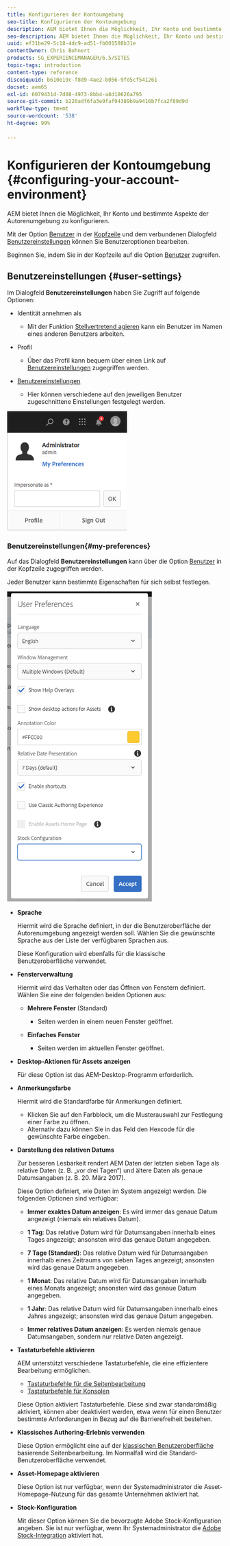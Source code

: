 ```yaml
---
title: Konfigurieren der Kontoumgebung
seo-title: Konfigurieren der Kontoumgebung
description: AEM bietet Ihnen die Möglichkeit, Ihr Konto und bestimmte Aspekte der Autorenumgebung zu konfigurieren
seo-description: AEM bietet Ihnen die Möglichkeit, Ihr Konto und bestimmte Aspekte der Autorenumgebung zu konfigurieren
uuid: ef31be29-5c18-4dc9-ad51-fb001588b31e
contentOwner: Chris Bohnert
products: SG_EXPERIENCEMANAGER/6.5/SITES
topic-tags: introduction
content-type: reference
discoiquuid: b610e19c-f8d9-4ae2-b056-9fd5cf541261
docset: aem65
exl-id: 6079431d-7d08-4973-8bb4-a8d10626a795
source-git-commit: b220adf6fa3e9faf94389b9a9416b7fca2f89d9d
workflow-type: tm+mt
source-wordcount: '538'
ht-degree: 99%

---
```


# Konfigurieren der Kontoumgebung {#configuring-your-account-environment}

AEM bietet Ihnen die Möglichkeit, Ihr Konto und bestimmte Aspekte der Autorenumgebung zu konfigurieren.

Mit der Option [Benutzer](/help/sites-authoring/user-properties.md#user-settings) in der [Kopfzeile](/help/sites-authoring/basic-handling.md#the-header) und dem verbundenen Dialogfeld [Benutzereinstellungen](#userpreferences) können Sie Benutzeroptionen bearbeiten.

Beginnen Sie, indem Sie in der Kopfzeile auf die Option [Benutzer](/help/sites-authoring/user-properties.md#user-settings) zugreifen.

## Benutzereinstellungen {#user-settings}

Im Dialogfeld **Benutzereinstellungen** haben Sie Zugriff auf folgende Optionen:

* Identität annehmen als

   * Mit der Funktion [Stellvertretend agieren](/help/sites-administering/security.md#impersonating-another-user) kann ein Benutzer im Namen eines anderen Benutzers arbeiten.

* Profil

   * Über das Profil kann bequem über einen Link auf [Benutzereinstellungen](/help/sites-administering/security.md) zugegriffen werden.

* [Benutzereinstellungen](/help/sites-authoring/user-properties.md#my-preferences)

   * Hier können verschiedene auf den jeweiligen Benutzer zugeschnittene Einstellungen festgelegt werden.

![screen_shot_2018-03-20at103808](assets/screen_shot_2018-03-20at103808.png)

### Benutzereinstellungen{#my-preferences}

Auf das Dialogfeld **Benutzereinstellungen** kann über die Option [Benutzer](/help/sites-authoring/user-properties.md#user-settings) in der Kopfzeile zugegriffen werden.

Jeder Benutzer kann bestimmte Eigenschaften für sich selbst festlegen.

![screen-shot_2019-03-05at100322](assets/screen-shot_2019-03-05at100322.png)

* **Sprache**

   Hiermit wird die Sprache definiert, in der die Benutzeroberfläche der Autorenumgebung angezeigt werden soll. Wählen Sie die gewünschte Sprache aus der Liste der verfügbaren Sprachen aus.

   Diese Konfiguration wird ebenfalls für die klassische Benutzeroberfläche verwendet.

* **Fensterverwaltung**

   Hiermit wird das Verhalten oder das Öffnen von Fenstern definiert. Wählen Sie eine der folgenden beiden Optionen aus:

   * **Mehrere Fenster** (Standard)

      * Seiten werden in einem neuen Fenster geöffnet.
   * **Einfaches Fenster**

      * Seiten werden im aktuellen Fenster geöffnet.


* **Desktop-Aktionen für Assets anzeigen**

   Für diese Option ist das AEM-Desktop-Programm erforderlich.

* **Anmerkungsfarbe**

   Hiermit wird die Standardfarbe für Anmerkungen definiert.

   * Klicken Sie auf den Farbblock, um die Musterauswahl zur Festlegung einer Farbe zu öffnen.
   * Alternativ dazu können Sie in das Feld den Hexcode für die gewünschte Farbe eingeben.

* **Darstellung des relativen Datums**

   Zur besseren Lesbarkeit rendert AEM Daten der letzten sieben Tage als relative Daten (z. B. „vor drei Tagen“) und ältere Daten als genaue Datumsangaben (z. B. 20. März 2017).

   Diese Option definiert, wie Daten im System angezeigt werden. Die folgenden Optionen sind verfügbar:

   * **Immer exaktes Datum anzeigen**: Es wird immer das genaue Datum angezeigt (niemals ein relatives Datum).
   * **1 Tag**: Das relative Datum wird für Datumsangaben innerhalb eines Tages angezeigt; ansonsten wird das genaue Datum angegeben.

   * **7 Tage (Standard)**: Das relative Datum wird für Datumsangaben innerhalb eines Zeitraums von sieben Tages angezeigt; ansonsten wird das genaue Datum angegeben.

   * **1 Monat**: Das relative Datum wird für Datumsangaben innerhalb eines Monats angezeigt; ansonsten wird das genaue Datum angegeben.

   * **1 Jahr**: Das relative Datum wird für Datumsangaben innerhalb eines Jahres angezeigt; ansonsten wird das genaue Datum angegeben.

   * **Immer relatives Datum anzeigen**: Es werden niemals genaue Datumsangaben, sondern nur relative Daten angezeigt.

* **Tastaturbefehle aktivieren**

   AEM unterstützt verschiedene Tastaturbefehle, die eine effizientere Bearbeitung ermöglichen.

   * [Tastaturbefehle für die Seitenbearbeitung](/help/sites-authoring/page-authoring-keyboard-shortcuts.md)
   * [Tastaturbefehle für Konsolen](/help/sites-authoring/keyboard-shortcuts.md)

   Diese Option aktiviert Tastaturbefehle. Diese sind zwar standardmäßig aktiviert, können aber deaktiviert werden, etwa wenn für einen Benutzer bestimmte Anforderungen in Bezug auf die Barrierefreiheit bestehen.

* **Klassisches Authoring-Erlebnis verwenden**

   Diese Option ermöglicht eine auf der [klassischen Benutzeroberfläche](/help/sites-classic-ui-authoring/home.md) basierende Seitenbearbeitung. Im Normalfall wird die Standard-Benutzeroberfläche verwendet.

* **Asset-Homepage aktivieren**

   Diese Option ist nur verfügbar, wenn der Systemadministrator die Asset-Homepage-Nutzung für das gesamte Unternehmen aktiviert hat.

* **Stock-Konfiguration**

   Mit dieser Option können Sie die bevorzugte Adobe Stock-Konfiguration angeben. Sie ist nur verfügbar, wenn Ihr Systemadministrator die [Adobe Stock-Integration](/help/assets/aem-assets-adobe-stock.md) aktiviert hat.
